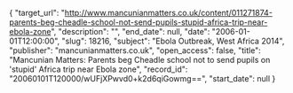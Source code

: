 {
  "target_url": "http://www.mancunianmatters.co.uk/content/011271874-parents-beg-cheadle-school-not-send-pupils-stupid-africa-trip-near-ebola-zone", 
  "description": "", 
  "end_date": null, 
  "date": "2006-01-01T12:00:00", 
  "slug": 18216, 
  "subject": "Ebola Outbreak, West Africa 2014", 
  "publisher": "mancunianmatters.co.uk", 
  "open_access": false, 
  "title": "Mancunian Matters: Parents beg Cheadle school not to send pupils on 'stupid' Africa trip near Ebola zone", 
  "record_id": "20060101T120000/wUFjXPwvd0+k2d6qiGowmg==", 
  "start_date": null
}

